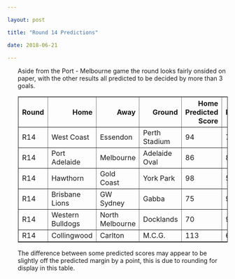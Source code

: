 ```yaml
---

layout: post

title: "Round 14 Predictions"

date: 2018-06-21

---
```

<ul class="post">

<div class="blurb">

<p>Aside from the Port - Melbourne game the round looks fairly onsided on paper, with the other results all predicted to be decided by more than 3 goals.</p>
<p></p>


<table border="1" class="dataframe">   <thead>     <tr style="text-align: right;">       <th>Round</th>       <th>Home</th>       <th>Away</th>       <th>Ground</th>       <th>Home Predicted Score</th>       <th>Away Predicted Score</th>       <th>Predicted Margin</th>     </tr>   </thead>   <tbody>     <tr>       <td>R14</td>       <td>West Coast</td>       <td>Essendon</td>       <td>Perth Stadium</td>       <td>94</td>       <td>73</td>       <td>21</td>     </tr>     <tr>       <td>R14</td>       <td>Port Adelaide</td>       <td>Melbourne</td>       <td>Adelaide Oval</td>       <td>86</td>       <td>87</td>       <td>-1</td>     </tr>     <tr>       <td>R14</td>       <td>Hawthorn</td>       <td>Gold Coast</td>       <td>York Park</td>       <td>98</td>       <td>54</td>       <td>44</td>     </tr>     <tr>       <td>R14</td>       <td>Brisbane Lions</td>       <td>GW Sydney</td>       <td>Gabba</td>       <td>75</td>       <td>94</td>       <td>-19</td>     </tr>     <tr>       <td>R14</td>       <td>Western Bulldogs</td>       <td>North Melbourne</td>       <td>Docklands</td>       <td>70</td>       <td>94</td>       <td>-24</td>     </tr>     <tr>       <td>R14</td>       <td>Collingwood</td>       <td>Carlton</td>       <td>M.C.G.</td>       <td>113</td>       <td>64</td>       <td>50</td>     </tr>   </tbody> </table>

<p>The difference between some predicted scores may appear to be slightly off the predicted margin by a point, this is due to rounding for display in this table.</p>

</div><!-- /.blurb -->	

</ul>
